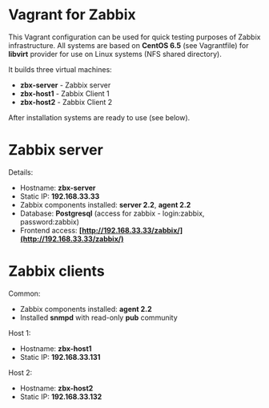 # Vagrant for Zabbix

This Vagrant configuration can be used for quick testing purposes of Zabbix infrastructure. All systems are based on **CentOS 6.5** (see Vagrantfile) for **libvirt** provider for use on Linux systems (NFS shared directory).

It builds three virtual machines:
  * **zbx-server** - Zabbix server
  * **zbx-host1** - Zabbix Client 1
  * **zbx-host2** - Zabbix Client 2

After installation systems are ready to use (see below).


# Zabbix server
Details:
  * Hostname: **zbx-server**
  * Static IP: **192.168.33.33**
  * Zabbix components installed: **server 2.2**, **agent 2.2**
  * Database: **Postgresql** (access for zabbix - login:zabbix, password:zabbix)
  * Frontend access: **[http://192.168.33.33/zabbix/](http://192.168.33.33/zabbix/)**

# Zabbix clients
Common:
  * Zabbix components installed: **agent 2.2**
  * Installed **snmpd** with read-only **pub** community
 
Host 1:
  * Hostname: **zbx-host1**
  * Static IP: **192.168.33.131**

Host 2:
  * Hostname: **zbx-host2**
  * Static IP: **192.168.33.132**

